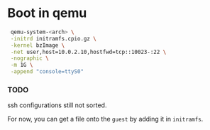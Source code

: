 # Boot in qemu

```bash
 qemu-system-<arch> \
 -initrd initramfs.cpio.gz \
 -kernel bzImage \
 -net user,host=10.0.2.10,hostfwd=tcp::10023-:22 \
 -nographic \
 -m 1G \
 -append "console=ttyS0"
 ```

### TODO

ssh configurations still not sorted.

For now, you can get a file onto the `guest` by adding it in `initramfs`.

